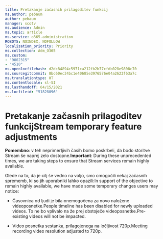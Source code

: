 ```yaml
---
title: Pretakanje začasnih prilagoditev funkcij
ms.author: pebaum
author: pebaum
manager: scotv
ms.audience: Admin
ms.topic: article
ms.service: o365-administration
ROBOTS: NOINDEX, NOFOLLOW
localization_priority: Priority
ms.collection: Adm_O365
ms.custom:
- "9002315"
- "4510"
ms.openlocfilehash: d2dc84894c5971ca212fb2b77cfdb028e9808c70
ms.sourcegitcommit: 8bc60ec34bc1e40685e3976576e04a2623f63a7c
ms.translationtype: HT
ms.contentlocale: sl-SI
ms.lasthandoff: 04/15/2021
ms.locfileid: "51828096"
---
```

# <a name="stream-temporary-feature-adjustments"></a><span data-ttu-id="4079d-102">Pretakanje začasnih prilagoditev funkcij</span><span class="sxs-lookup"><span data-stu-id="4079d-102">Stream temporary feature adjustments</span></span>

<span data-ttu-id="4079d-103">**Pomembno**: v teh neprimerljivih časih bomo poskrbeli, da bodo storitve Stream še naprej zelo dostopne.</span><span class="sxs-lookup"><span data-stu-id="4079d-103">**Important**: During these unprecedented times, we are taking steps to ensure that Stream services remain highly available.</span></span>

<span data-ttu-id="4079d-104">Glede na to, da je cilj še vedno na voljo, smo omogočili nekaj začasnih sprememb, ki so jih uporabniki lahko opazili:</span><span class="sxs-lookup"><span data-stu-id="4079d-104">In support of the objective to remain highly available, we have made some temporary changes users may notice:</span></span> 

- <span data-ttu-id="4079d-105">Časovnica od ljudi je bila onemogočena za novo naložene videoposnetke.</span><span class="sxs-lookup"><span data-stu-id="4079d-105">People timeline has been disabled for newly uploaded videos.</span></span> <span data-ttu-id="4079d-106">To ne bo vplivalo na že prej obstoječe videoposnetke.</span><span class="sxs-lookup"><span data-stu-id="4079d-106">Pre-existing videos will not be impacted.</span></span>

- <span data-ttu-id="4079d-107">Video posnetka sestanka, prilagojenega na ločljivost 720p.</span><span class="sxs-lookup"><span data-stu-id="4079d-107">Meeting recording video resolution adjusted to 720p.</span></span>
